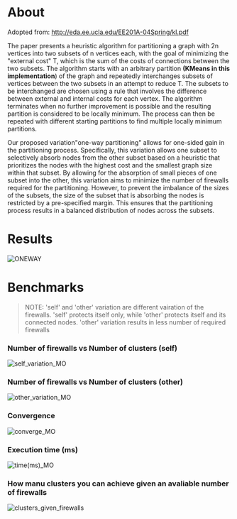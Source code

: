 # About

Adopted from: http://eda.ee.ucla.edu/EE201A-04Spring/kl.pdf

The paper presents a heuristic algorithm for partitioning a graph with 2n vertices into two subsets of n vertices each, with the goal of minimizing the "external cost" T, which is the sum of the costs of connections between the two subsets. The algorithm starts with an arbitrary partition **(KMeans in this implementation**) of the graph and repeatedly interchanges subsets of vertices between the two subsets in an attempt to reduce T. The subsets to be interchanged are chosen using a rule that involves the difference between external and internal costs for each vertex. The algorithm terminates when no further improvement is possible and the resulting partition is considered to be locally minimum. The process can then be repeated with different starting partitions to find multiple locally minimum partitions.

Our proposed variation"one-way partitioning" allows for one-sided gain in the partitioning process. Specifically, this variation allows one subset to selectively absorb nodes from the other subset based on a heuristic that prioritizes the nodes with the highest cost and the smallest graph size within that subset. By allowing for the absorption of small pieces of one subset into the other, this variation aims to minimize the number of firewalls required for the partitioning. However, to prevent the imbalance of the sizes of the subsets, the size of the subset that is absorbing the nodes is restricted by a pre-specified margin. This ensures that the partitioning process results in a balanced distribution of nodes across the subsets.


# Results
![ONEWAY](https://user-images.githubusercontent.com/81301826/212500989-a31129f0-0ed6-4d8b-90be-658274dd208f.png)

# Benchmarks
> NOTE: 'self' and 'other' variation are different vairation of the firewalls. 'self' protects itself only, while 'other' protects itself and its connected nodes. 'other' variation results in less number of required firewalls

### Number of firewalls vs Number of clusters (self)
![self_variation_MO](https://user-images.githubusercontent.com/81301826/212501075-77bc502e-0a28-424b-8268-4809286d4723.png)

### Number of firewalls vs Number of clusters (other)
![other_variation_MO](https://user-images.githubusercontent.com/81301826/212501077-d62129b5-07cc-46ca-ad67-eb2c77226ad9.png)

### Convergence
![converge_MO](https://user-images.githubusercontent.com/81301826/212501020-b338bff0-03c5-45b1-982d-8802aa8951a1.png)

### Execution time (ms)
![time(ms)_MO](https://user-images.githubusercontent.com/81301826/212501095-d7eddd7f-6b9b-4532-bcea-fff8ad21c6e1.png)


### How manu clusters you can achieve given an avaliable number of firewalls
![clusters_given_firewalls](https://user-images.githubusercontent.com/81301826/212501108-4b42ac69-ecd8-4168-8657-77139c21a9ec.png)
